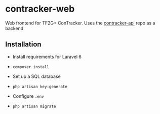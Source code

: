 # contracker-web

Web frontend for TF2G+ ConTracker. Uses the [contracker-api](https://github.com/scoliono/contracker-api) repo as a backend.

## Installation

- Install requirements for Laravel 6

- `composer install`

- Set up a SQL database

- `php artisan key:generate`

- Configure `.env`

- `php artisan migrate`
